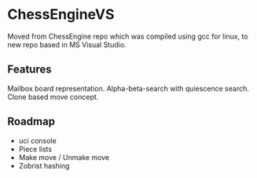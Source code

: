 # ChessEngineVS

Moved from ChessEngine repo which was compiled using gcc for linux, to new repo based in MS Visual Studio.

## Features

Mailbox board representation. Alpha-beta-search with quiescence search. Clone based move concept. 

## Roadmap
* uci console
* Piece lists
* Make move / Unmake move
* Zobrist hashing
